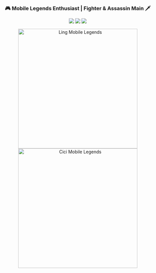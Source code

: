 
<h3 align="center">🎮 Mobile Legends Enthusiast | Fighter & Assassin Main 🗡️</h3>

<p align="center">
  <img src="https://img.shields.io/badge/Rank-Mythic%20Immortal-%23FF4654?style=for-the-badge&logo=googleplay&logoColor=white" />
  <img src="https://img.shields.io/badge/Role-Fighter%20%26%20Assassin-%2300ADEF?style=for-the-badge&logo=riotgames&logoColor=white" />
  <img src="https://img.shields.io/badge/Favorite_Hero-Cici%20%26%20Ling-%23FFD700?style=for-the-badge&logo=apachespark&logoColor=white" />
</p>

<p align="center">
  <img src="https://media.tenor.com/Rv6t-EqK5JYAAAAd/ling-mobile-legends.gif" width="380" alt="Ling Mobile Legends" />
  <img src="https://media.tenor.com/mJboeWjX6RQAAAAC/cici-mobile-legends.gif" width="380" alt="Cici Mobile Legends" />
</p>

